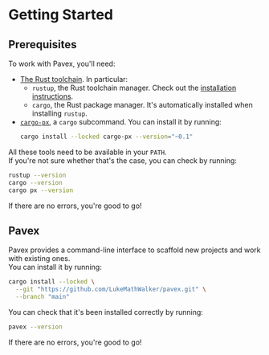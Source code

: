 # Getting Started

## Prerequisites

To work with Pavex, you'll need:

- [The Rust toolchain](https://www.rust-lang.org/). In particular:
    - `rustup`, the Rust toolchain manager. Check out the [installation instructions](https://rustup.rs/).
    - `cargo`, the Rust package manager. It's automatically installed when installing `rustup`.
- [`cargo-px`](https://github.com/LukeMathWalker/cargo-px), a `cargo` subcommand. You can install it by running:
  ```bash
  cargo install --locked cargo-px --version="~0.1"
  ```
  
All these tools need to be available in your `PATH`.  
If you're not sure whether that's the case, you can check by running:
```bash
rustup --version
cargo --version
cargo px --version
```

If there are no errors, you're good to go!

## Pavex

Pavex provides a command-line interface to scaffold new projects and work with existing ones.  
You can install it by running:

```bash
cargo install --locked \
  --git "https://github.com/LukeMathWalker/pavex.git" \
  --branch "main"
```

You can check that it's been installed correctly by running:

```bash
pavex --version
```

If there are no errors, you're good to go!